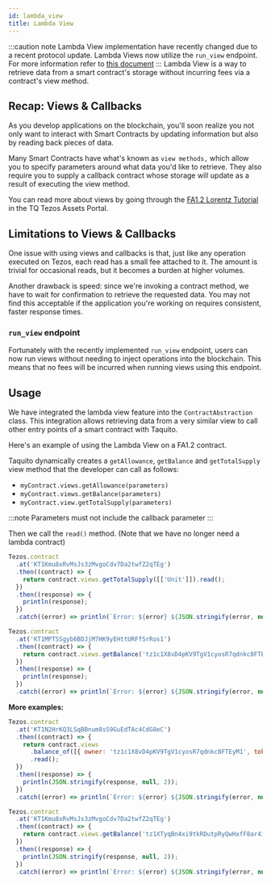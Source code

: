 ```yaml
---
id: lambda_view
title: Lambda View
---
```


:::caution note
Lambda View implementation have recently changed due to a recent protocol update. Lambda Views now utilize the `run_view` endpoint. For more information refer to [this document](https://tezos.gitlab.io/CHANGES.html?highlight=run_view#id16) 
:::
Lambda View is a way to retrieve data from a smart contract's storage
without incurring fees via a contract's view method. 

## Recap: Views & Callbacks

As you develop applications on the blockchain, you'll soon realize you not only
want to interact with Smart Contracts by updating information but also by
reading back pieces of data.

Many Smart Contracts have what's known as `view methods,` which allow you to
specify parameters around what data you'd like to retrieve. They also require
you to supply a callback contract whose storage will update as a result of
executing the view method.

You can read more about views by going through the [FA1.2 Lorentz Tutorial][lorentz-tutorial]
in the TQ Tezos Assets Portal.

[lorentz-tutorial]: https://assets.tqtezos.com/docs/token-contracts/fa12/3-fa12-lorentz/#views

## Limitations to Views & Callbacks

One issue with using views and callbacks is that, just like any operation
executed on Tezos, each read has a small fee attached to it. The amount is
trivial for occasional reads, but it becomes a burden at higher volumes.

Another drawback is speed: since we're invoking a contract method, we have to wait for confirmation to retrieve the requested data. You may not find this 
acceptable if the application you're working on requires consistent, faster
response times.

### `run_view` endpoint
Fortunately with the recently implemented `run_view` endpoint, users can now run views without needing to inject operations into the blockchain. This means that no fees will be incurred when running views using this endpoint.

## Usage

We have integrated the lambda view feature into the `ContractAbstraction` class. This integration allows retrieving data from a very similar view to call other entry points of a smart contract with Taquito.

Here's an example of using the Lambda View on a FA1.2 contract.

Taquito dynamically creates a `getAllowance`, `getBalance` and `getTotalSupply` view method that the developer can call as follows:

- `myContract.views.getAllowance(parameters)`
- `myContract.views.getBalance(parameters)`
- `myContract.view.getTotalSupply(parameters)`

:::note
Parameters must not include the callback parameter
:::

Then we call the `read()` method. (Note that we have no longer need a lambda contract)
```js live noInline
Tezos.contract
  .at('KT1Kmu8xRvMsJs3zMvgoCdv7Da2twfZ2qTEg')
  .then((contract) => {
    return contract.views.getTotalSupply([['Unit']]).read();
  })
  .then((response) => {
    println(response);
  })
  .catch((error) => println(`Error: ${error} ${JSON.stringify(error, null, 2)}`));
```

```js live noInline
Tezos.contract
  .at('KT1MPTSSgyb6BDJjM7HK9yEHttURFfSrRos1')
  .then((contract) => {
    return contract.views.getBalance('tz1c1X8vD4pKV9TgV1cyosR7qdnkc8FTEyM1').read();
  })
  .then((response) => {
    println(response);
  })
  .catch((error) => println(`Error: ${error} ${JSON.stringify(error, null, 2)}`));
```

**More examples:**

```js live noInline
Tezos.contract
  .at('KT1N2HrKQ3LSqBBnum8sS9GuEdTAc4CdG8eC')
  .then((contract) => {
    return contract.views
      .balance_of([{ owner: 'tz1c1X8vD4pKV9TgV1cyosR7qdnkc8FTEyM1', token_id: '0' }])
      .read();
  })
  .then((response) => {
    println(JSON.stringify(response, null, 2));
  })
  .catch((error) => println(`Error: ${error} ${JSON.stringify(error, null, 2)}`));
```

```js live noInline
Tezos.contract
  .at('KT1Kmu8xRvMsJs3zMvgoCdv7Da2twfZ2qTEg')
  .then((contract) => {
    return contract.views.getBalance('tz1XTyqBn4xi9tkRDutpRyQwHxfF8ar4i4Wq').read();
  })
  .then((response) => {
    println(JSON.stringify(response, null, 2));
  })
  .catch((error) => println(`Error: ${error} ${JSON.stringify(error, null, 2)}`));
```
